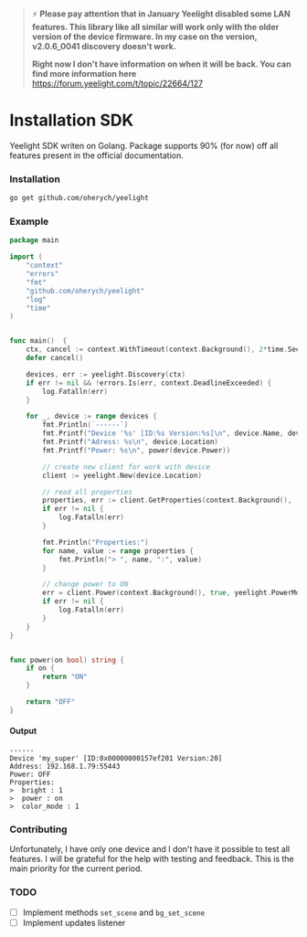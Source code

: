 > ⚡ __Please pay attention that in January Yeelight disabled some LAN features. This library like all similar will work only with the older version of the device firmware. In my case on the version, v2.0.6_0041 discovery doesn't work.__
>
> __Right now I don't have information on when it will be back. You can find more information here__ https://forum.yeelight.com/t/topic/22664/127



# Installation SDK

Yeelight SDK writen on Golang. Package supports 90% (for now) off all features present in the official documentation.

### Installation
```sh
go get github.com/oherych/yeelight
```

### Example

```go
package main

import (
	"context"
	"errors"
	"fmt"
	"github.com/oherych/yeelight"
	"log"
	"time"
)


func main()  {
	ctx, cancel := context.WithTimeout(context.Background(), 2*time.Second)
	defer cancel()

	devices, err := yeelight.Discovery(ctx)
	if err != nil && !errors.Is(err, context.DeadlineExceeded) {
		log.Fatalln(err)
	}

	for _, device := range devices {
		fmt.Println(`------`)
		fmt.Printf("Device '%s' [ID:%s Version:%s]\n", device.Name, device.ID, device.FirmwareVersion)
		fmt.Printf("Adress: %s\n", device.Location)
		fmt.Printf("Power: %s\n", power(device.Power))

		// create new client for work with device
		client := yeelight.New(device.Location)

		// read all properties
		properties, err := client.GetProperties(context.Background(), []string{yeelight.PropertyPower, yeelight.PropertyColorMode, yeelight.PropertyBright})
		if err != nil {
			log.Fatalln(err)
		}

		fmt.Println("Properties:")
		for name, value := range properties {
			fmt.Println("> ", name, ":", value)
		}

		// change power to ON
		err = client.Power(context.Background(), true, yeelight.PowerModeDefault, yeelight.EffectSudden, time.Second)
		if err != nil {
			log.Fatalln(err)
		}
	}
}


func power(on bool) string {
	if on {
		return "ON"
	}

	return "OFF"
}
```
#### Output
```text
------
Device 'my_super' [ID:0x00000000157ef201 Version:20]
Address: 192.168.1.79:55443
Power: OFF
Properties:
>  bright : 1
>  power : on
>  color_mode : 1
```

### Contributing
Unfortunately, I have only one device and I don't have it possible to test all features. I will be grateful for the help with testing and feedback. This is the main priority for the current period.

### TODO
- [ ] Implement methods `set_scene` and `bg_set_scene`
- [ ] Implement updates listener

